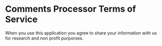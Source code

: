 # Comments Processor Terms of Service
When you use this application you agree to share your information with us for research and non profit purporses.
